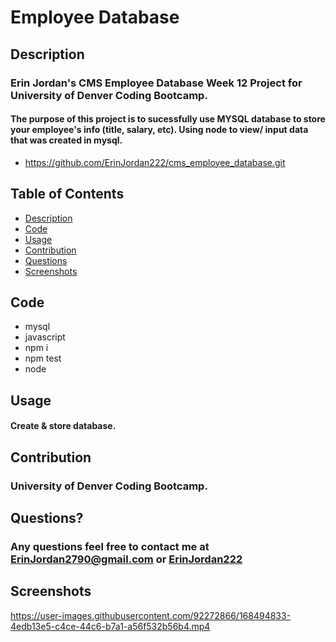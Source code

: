 # Employee Database 

## Description
### Erin Jordan's CMS Employee Database Week 12 Project for University of Denver Coding Bootcamp. 
#### The purpose of this project is to sucessfully use MYSQL database to store your employee's info (title, salary, etc). Using node to view/ input data that was created in mysql. 

* https://github.com/ErinJordan222/cms_employee_database.git

## Table of Contents
* [Description](#description)
* [Code](#code)
* [Usage](#usage)
* [Contribution](#contribution)
* [Questions](#questions)
* [Screenshots](#screenshots)


## Code
* mysql
* javascript
* npm i
* npm test
* node

## Usage
#### Create & store database. 

## Contribution
### University of Denver Coding Bootcamp.

## Questions?
### Any questions feel free to contact me at <a href="https://erinjordan2790@gmail.com">ErinJordan2790@gmail.com</a> or <a href="https://github.com/ErinJordan222">ErinJordan222</a>

## Screenshots

https://user-images.githubusercontent.com/92272866/168494833-4edb13e5-c4ce-44c6-b7a1-a56f532b56b4.mp4
